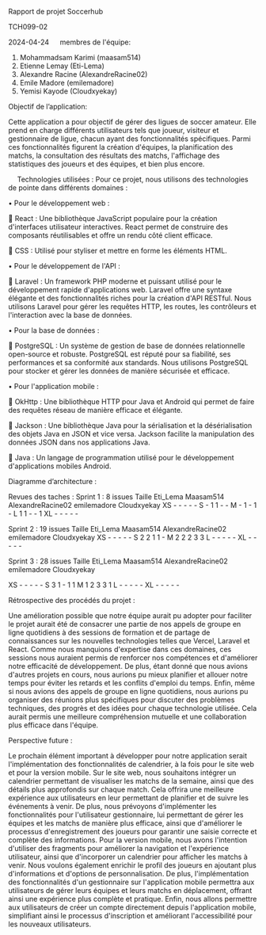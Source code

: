 Rapport de projet
Soccerhub



TCH099-02



2024-04-24
 
membres de l'équipe:

1.	Mohammadsam Karimi (maasam514)
2.	Etienne Lemay (Eti-Lema)
3.	Alexandre Racine (AlexandreRacine02)
4.	Emile Madore (emilemadore)
5.	 Yemisi Kayode (Cloudxyekay)

Objectif de l’application:

 Cette application a pour objectif de gérer des ligues de soccer amateur. Elle prend en charge différents utilisateurs tels que joueur, 
 visiteur et gestionnaire de ligue, chacun ayant des fonctionnalités spécifiques. Parmi ces fonctionnalités figurent la création d'équipes, 
 la planification des matchs, la consultation des résultats des matchs, l'affichage des statistiques des joueurs et des équipes, et bien plus encore.


 
Technologies utilisées :
Pour ce projet, nous utilisons des technologies de pointe dans différents domaines :

•	Pour le développement web :

	React : Une bibliothèque JavaScript populaire pour la création d'interfaces utilisateur interactives. 
React permet de construire des composants réutilisables et offre un rendu côté client efficace.

	CSS : Utilisé pour styliser et mettre en forme les éléments HTML. 


•	Pour le développement de l'API :

	Laravel : Un framework PHP moderne et puissant utilisé pour le développement rapide d'applications web. 
Laravel offre une syntaxe élégante et des fonctionnalités riches pour la création d'API RESTful. 
Nous utilisons Laravel pour gérer les requêtes HTTP, les routes, les contrôleurs et l'interaction avec la base de données.

•	Pour la base de données :

	PostgreSQL : Un système de gestion de base de données relationnelle open-source et robuste. 
PostgreSQL est réputé pour sa fiabilité, ses performances et sa conformité aux standards. 
Nous utilisons PostgreSQL pour stocker et gérer les données de manière sécurisée et efficace.

•	Pour l'application mobile :

	OkHttp : Une bibliothèque HTTP pour Java et Android qui permet de faire des requêtes réseau de manière efficace et élégante. 

	Jackson : Une bibliothèque Java pour la sérialisation et la désérialisation des objets Java en JSON et vice versa. 
Jackson facilite la manipulation des données JSON dans nos applications Java.

	Java : Un langage de programmation utilisé pour le développement d'applications mobiles Android. 



Diagramme d’architecture :



 



 








Revues des taches :
Sprint 1 : 8 issues
Taille	Eti_Lema	Maasam514	AlexandreRacine02	emilemadore	Cloudxyekay
XS
	   -               -	               -	             -	            -
S
	   -	           1	               1	             -	            -
M
	   -	           1	               -	             1	            -
L
	   1	           1	               -	             -	            1
XL
	   -	           -	               -	             -	            -

Sprint 2 : 19 issues
Taille	Eti_Lema	Maasam514	AlexandreRacine02	emilemadore	Cloudxyekay
XS
	-	            -	               -	             -	             -
S
	2	            2	               1	             1	             -
M
	2	            2	               2	             3	             3
L
	-	            -	               -	             -	             -
XL
	-	            -	               -	             -	             -

Sprint 3 : 28 issues
Taille	Eti_Lema	Maasam514	AlexandreRacine02	emilemadore	Cloudxyekay

XS
	   -	           -	               -	            -	             -
S
	   3	           1	               -	            1	             1
M
	   1	           2	               3	            3	             1
L
	   -	           -	               -	            -	             -
XL
	   -	           -	               -	            -	             -



Rétrospective des procédés du projet :

Une amélioration possible que notre équipe aurait pu adopter pour faciliter le projet aurait été de consacrer une partie de nos 
appels de groupe en ligne quotidiens à des sessions de formation et de partage de connaissances sur les nouvelles technologies 
telles que Vercel, Laravel et React. Comme nous manquions d'expertise dans ces domaines, ces sessions nous auraient permis de renforcer nos 
compétences et d'améliorer notre efficacité de développement. De plus, étant donné que nous avions d'autres projets en cours, nous aurions pu mieux 
planifier et allouer notre temps pour éviter les retards et les conflits d'emploi du temps. Enfin, même si nous avions des appels de groupe en ligne quotidiens, 
nous aurions pu organiser des réunions plus spécifiques pour discuter des problèmes techniques, des progrès et des idées pour chaque technologie utilisée. 
Cela aurait permis une meilleure compréhension mutuelle et une collaboration plus efficace dans l'équipe.








Perspective future :

Le prochain élément important à développer pour notre application serait l'implémentation des fonctionnalités de calendrier, à la fois pour le site web et pour la version mobile. Sur le site web, nous souhaitons intégrer un calendrier permettant de visualiser les matchs de la semaine, ainsi que des détails plus approfondis sur chaque match. Cela offrira une meilleure expérience aux utilisateurs en leur permettant de planifier et de suivre les événements à venir. De plus, nous prévoyons d'implémenter les fonctionnalités pour l'utilisateur gestionnaire, lui permettant de gérer les équipes et les matchs de manière plus efficace, ainsi que d'améliorer le processus d'enregistrement des joueurs pour garantir une saisie correcte et complète des informations. Pour la version mobile, nous avons l'intention d'utiliser des fragments pour améliorer la navigation et l'expérience utilisateur, ainsi que d'incorporer un calendrier pour afficher les matchs à venir. Nous voulons également enrichir le profil des joueurs en ajoutant plus d'informations et d'options de personnalisation. De plus, l'implémentation des fonctionnalités d'un gestionnaire sur l'application mobile permettra aux utilisateurs de gérer leurs équipes et leurs matchs en déplacement, offrant ainsi une expérience plus complète et pratique. Enfin, nous allons permettre aux utilisateurs de créer un compte directement depuis l'application mobile, simplifiant ainsi le processus d'inscription et améliorant l'accessibilité pour les nouveaux utilisateurs.
